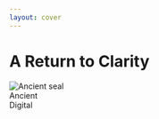 ```yaml
---
layout: cover
---
```


<div class="flex items-center justify-center h-full">
<div class="text-center">
<h1 class="mb-16">A Return to Clarity</h1>
<div class="flex items-center justify-center space-x-32">
<div class="text-center">
<div class="w-56 h-56 rounded-3xl overflow-hidden shadow-xl bg-gradient-to-br from-amber-50 to-amber-100 flex items-center justify-center mb-6 border-2 border-amber-200">
<img src="/wax-seal.png" alt="Ancient seal" class="w-48 h-48 object-cover" />
</div>
<div class="text-xl opacity-75 text-amber-700">Ancient</div>
</div>
<div class="flex flex-col items-center">
<lucide-arrow-right class="text-6xl mb-2" style="color: #6B4423;" />
<div class="w-2 h-16 rounded-full" style="background: linear-gradient(to bottom, #8B4513, #2ab5b5);"></div>
<lucide-arrow-right class="text-6xl mt-2 text-brand-primary" />
</div>
<div class="text-center">
<div class="w-56 h-56 rounded-3xl shadow-xl bg-gradient-to-br from-teal-50 to-teal-100 flex items-center justify-center mb-6 border-2 border-teal-200">
<GradientText startColor="#8B4513" endColor="#2ab5b5" direction="left-to-right">
<lucide-qr-code class="w-40 h-40" />
</GradientText>
</div>
<div class="text-xl opacity-75 text-brand-primary">Digital</div>
</div>
</div>
</div>
</div>

<!--
seal.codes was created to solve this. We believe the solution isn't to build more complex systems, but to return to the simple clarity of a visible mark of trust. We're bringing the simple, elegant concept of the seal to the digital age - but powered by modern technology.
-->